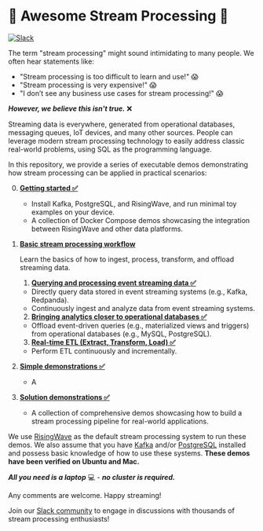 
# :school: Awesome Stream Processing :school:

<div>
  <a
    href="https://risingwave.com/slack"
    target="_blank"
  >
    <img alt="Slack" src="https://badgen.net/badge/Slack/Join%20RisingWave/0abd59?icon=slack" />
  </a>
</div>


The term "stream processing" might sound intimidating to many people. We often hear statements like:

- "Stream processing is too difficult to learn and use!" 😱
- "Stream processing is very expensive!" 😱
- "I don’t see any business use cases for stream processing!" 😱

_**However, we believe this isn't true.**_ ❌


Streaming data is everywhere, generated from operational databases, messaging queues, IoT devices, and many other sources. People can leverage modern stream processing technology to easily address classic real-world problems, using SQL as the programming language.

In this repository, we provide a series of executable demos demonstrating how stream processing can be applied in practical scenarios:

0. [**Getting started ✅**](00-get-started/)
    * Install Kafka, PostgreSQL, and RisingWave, and run minimal toy examples on your device.
    * A collection of Docker Compose demos showcasing the integration between RisingWave and other data platforms.
1. [**Basic stream processing workflow**](01-basic-streaming-workflow)

    Learn the basics of how to ingest, process, transform, and offload streaming data.
    1. [**Querying and processing event streaming data ✅**](/01-basic-streaming-workflow/01-query-process-streaming-data/)
      * Directly query data stored in event streaming systems (e.g., Kafka, Redpanda).
      * Continuously ingest and analyze data from event streaming systems.
    2. [**Bringing analytics closer to operational databases ✅**](/01-basic-streaming-workflow/02-bring-analytics-closer-to-odb/)
      * Offload event-driven queries (e.g., materialized views and triggers) from operational databases (e.g., MySQL, PostgreSQL).
    3. [**Real-time ETL (Extract, Transform, Load) ✅**](/01-basic-streaming-workflow/03-real-time-etl/)
      * Perform ETL continuously and incrementally.
2. [**Simple demonstrations ✅**](02-simple-demos/)
   * A
3. [**Solution demonstrations ✅**](03-solution-demos/)
   * A collection of comprehensive demos showcasing how to build a stream processing pipeline for real-world applications.


We use [RisingWave](https://github.com/risingwavelabs/risingwave) as the default stream processing system to run these demos. We also assume that you have [Kafka](https://kafka.apache.org/) and/or [PostgreSQL](https://www.postgresql.org/) installed and possess basic knowledge of how to use these systems. **These demos have been verified on Ubuntu and Mac.**

_**All you need is a laptop**_ 💻 - _**no cluster is required.**_

Any comments are welcome. Happy streaming!

Join our [Slack community](https://www.risingwave.com/slack) to engage in discussions with thousands of stream processing enthusiasts!
